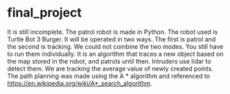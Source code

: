 # final_project
It is still incomplete.
The patrol robot is made in Python. The robot used is Turtle Bot 3 Burger.
It will be operated in two ways. The first is patrol and the second is tracking.
We could not combine the two modes. You still have to run them individually.
It is an algorithm that traces a new object based on the map stored in the robot, and patrols until then.
Intruders use lidar to detect them. We are tracking the average value of newly created points.
The path planning was made using the A * algorithm and referenced to https://en.wikipedia.org/wiki/A*_search_algorithm.
